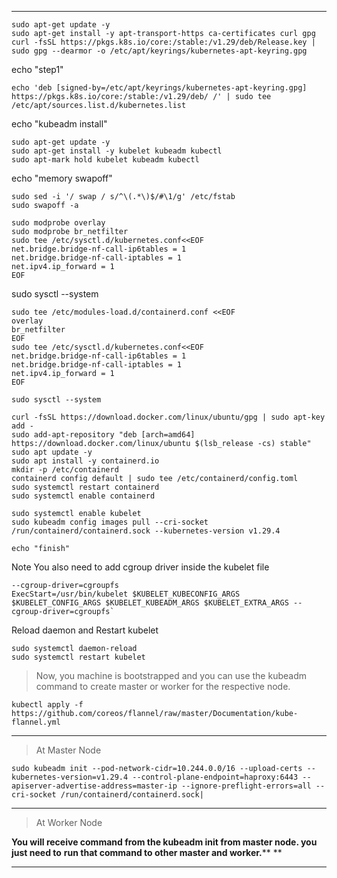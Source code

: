 
---

```
sudo apt-get update -y
sudo apt-get install -y apt-transport-https ca-certificates curl gpg
curl -fsSL https://pkgs.k8s.io/core:/stable:/v1.29/deb/Release.key | sudo gpg --dearmor -o /etc/apt/keyrings/kubernetes-apt-keyring.gpg
```

echo "step1"

```
echo 'deb [signed-by=/etc/apt/keyrings/kubernetes-apt-keyring.gpg] https://pkgs.k8s.io/core:/stable:/v1.29/deb/ /' | sudo tee /etc/apt/sources.list.d/kubernetes.list
```

echo "kubeadm install"

```
sudo apt-get update -y
sudo apt-get install -y kubelet kubeadm kubectl
sudo apt-mark hold kubelet kubeadm kubectl
```

echo "memory swapoff"

```
sudo sed -i '/ swap / s/^\(.*\)$/#\1/g' /etc/fstab
sudo swapoff -a
```

```
sudo modprobe overlay
sudo modprobe br_netfilter
sudo tee /etc/sysctl.d/kubernetes.conf<<EOF
net.bridge.bridge-nf-call-ip6tables = 1
net.bridge.bridge-nf-call-iptables = 1
net.ipv4.ip_forward = 1
EOF
```

sudo sysctl --system

```
sudo tee /etc/modules-load.d/containerd.conf <<EOF
overlay
br_netfilter
EOF
sudo tee /etc/sysctl.d/kubernetes.conf<<EOF
net.bridge.bridge-nf-call-ip6tables = 1
net.bridge.bridge-nf-call-iptables = 1
net.ipv4.ip_forward = 1
EOF
```

```
sudo sysctl --system
```

```
curl -fsSL https://download.docker.com/linux/ubuntu/gpg | sudo apt-key add -
sudo add-apt-repository "deb [arch=amd64] https://download.docker.com/linux/ubuntu $(lsb_release -cs) stable"
sudo apt update -y
sudo apt install -y containerd.io
mkdir -p /etc/containerd
containerd config default | sudo tee /etc/containerd/config.toml
sudo systemctl restart containerd
sudo systemctl enable containerd  
``` 

```
sudo systemctl enable kubelet
sudo kubeadm config images pull --cri-socket /run/containerd/containerd.sock --kubernetes-version v1.29.4
```


````
echo "finish"
````

Note You also need to add  cgroup driver inside the kubelet file 

 ```
--cgroup-driver=cgroupfs
ExecStart=/usr/bin/kubelet $KUBELET_KUBECONFIG_ARGS $KUBELET_CONFIG_ARGS $KUBELET_KUBEADM_ARGS $KUBELET_EXTRA_ARGS --cgroup-driver=cgroupfs`
```

Reload  daemon and Restart kubelet
```
sudo systemctl daemon-reload
sudo systemctl restart kubelet
```

> Now, you machine is bootstrapped and you can use the kubeadm command to create master or worker for the respective node.


```
kubectl apply -f https://github.com/coreos/flannel/raw/master/Documentation/kube-flannel.yml
```

---



> At Master Node

```
sudo kubeadm init --pod-network-cidr=10.244.0.0/16 --upload-certs --kubernetes-version=v1.29.4 --control-plane-endpoint=haproxy:6443 --apiserver-advertise-address=master-ip --ignore-preflight-errors=all --cri-socket /run/containerd/containerd.sock|

```

---


>At Worker Node 

**You will receive command from the kubeadm init from master node. you just need to** 
**run that command to other master and worker.****
**


---


